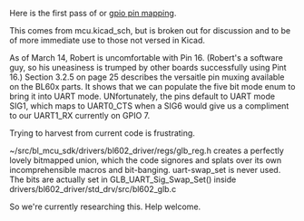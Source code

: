 Here is the first pass of or [gpio pin mapping](https://user-images.githubusercontent.com/8724975/158108831-fbf8fa47-cd49-4bae-8a7a-24a997bb3a8b.png).

This comes from mcu.kicad_sch, but is broken out for discussion and to be of more immediate use to 
those not versed in Kicad.

As of March 14, Robert is uncomfortable with Pin 16. (Robert's a software guy, so his uneasiness is 
trumped by other boards successfully using Pint 16.) Section 3.2.5 on page 25 describes the versaitle 
pin muxing available on the BL60x parts. It shows that we can populate the five bit mode enum to bring 
it into UART mode.  UNfortunately, the pins default to UART mode SIG1, which maps to UART0_CTS when 
a SIG6 would give us a compliment to our UART1_RX currently on GPIO 7.

Trying to harvest from current code is frustrating.

~/src/bl_mcu_sdk/drivers/bl602_driver/regs/glb_reg.h 
creates a perfectly lovely bitmapped union, which the code signores and splats over its own 
incomprehensible macros and bit-banging.  uart-swap_set is never used. The bits are actually 
set in GLB_UART_Sig_Swap_Set() inside drivers/bl602_driver/std_drv/src/bl602_glb.c

So we're currently researching this. Help welcome.
